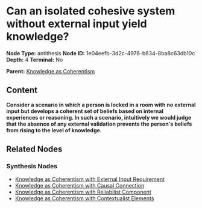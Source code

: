 # Can an isolated cohesive system without external input yield knowledge?

**Node Type:** antithesis
**Node ID:** 1e04eefb-3d2c-4976-b634-8ba8c63db10c
**Depth:** 4
**Terminal:** No

**Parent:** [Knowledge as Coherentism](knowledge-as-coherentism-synthesis-85766c18-a792-401a-afc4-7bb19b4ddeb2.md)

## Content

**Consider a scenario in which a person is locked in a room with no external input but develops a coherent set of beliefs based on internal experiences or reasoning. In such a scenario, intuitively we would judge that the absence of any external validation prevents the person's beliefs from rising to the level of knowledge.**

## Related Nodes

### Synthesis Nodes

- [Knowledge as Coherentism with External Input Requirement](knowledge-as-coherentism-with-external-input-requirement-synthesis-ef3819a1-0f10-4c97-8458-9a1113010485.md)
- [Knowledge as Coherentism with Causal Connection](knowledge-as-coherentism-with-causal-connection-synthesis-dfa8cd70-38f9-48b4-9478-fd9198941404.md)
- [Knowledge as Coherentism with Reliabilist Component](knowledge-as-coherentism-with-reliabilist-component-synthesis-6ce396e0-6544-4d7a-bec6-71744cf93328.md)
- [Knowledge as Coherentism with Contextualist Elements](knowledge-as-coherentism-with-contextualist-elements-synthesis-683acd7c-6260-46d0-8d18-95a02efd27bc.md)
